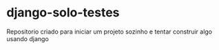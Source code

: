# django-solo-testes
Repositorio criado para iniciar um projeto sozinho e tentar construir algo usando django
